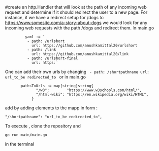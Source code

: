 #create an http.Handler that will look at the path of any incoming web request and determine if it should redirect the user to a new page.
For instance, if we have a redirect setup for /dogs to https://www.somesite.com/a-story-about-dogs we would look for any incoming web requests with the path /dogs and redirect them.
In main.go
```
         yaml := `
          - path: /urlshort
            url: https://github.com/anushkamittal20/urlshort
          - path: /link
            url: https://github.com/anushkamittal20/link
          - path: /urlshort-final
            url: https:`
  ```          
One can add their own urls by changing    ``` 
                                                  - path: /shortpathname
                                                   url: url_to_be redirected_to 
                                           ```
or in main.go

```  
       pathsToUrls := map[string]string{
              "/w3":        "https://www.w3schools.com/html/",
              "/html-wiki": "https://en.wikipedia.org/wiki/HTML",
            } 
```
            
add by adding elements to the mapp in form :    
```    
"/shortpathname": "url_to_be redirected_to",  
```
To execute , clone the repository and 
```
go run main/main.go
```
in the terminal
